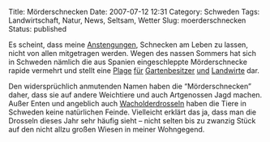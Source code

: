 Title: Mörderschnecken
Date: 2007-07-12 12:31
Category: Schweden
Tags: Landwirtschaft, Natur, News, Seltsam, Wetter
Slug: moerderschnecken
Status: published

Es scheint, dass meine
[Anstengungen](http://www.fiket.de/2007/07/09/weinbergschnecken/),
Schnecken am Leben zu lassen, nicht von allen mitgetragen werden. Wegen
des nassen Sommers hat sich in Schweden nämlich die aus Spanien
eingeschleppte Mörderschnecke rapide vermehrt und stellt eine
[Plage](http://www.fiket.de/2007/07/09/weinbergschnecken/#comment-28031)
[für](http://www.sr.se/cgi-bin/uppland/nyheter/artikel.asp?artikel=1472962)
[Gartenbesitzer](http://www2.unt.se/article/1,,MC=70-AV_ID=632396,00.html?f=10)
[und](http://www.sr.se/cgi-bin/ekot/artikel.asp?Artikel=1473853)
[Landwirte](http://www.sr.se/kronoberg/nyheter/artikel.asp?artikel=1467259)
dar.

Den widersprüchlich anmutenden Namen haben die “Mörderschnecken” daher,
dass sie auf andere Weichtiere und auch Artgenossen Jagd machen. Außer
Enten und angeblich auch
[Wacholderdrosseln](http://de.wikipedia.org/wiki/Wacholderdrossel) haben
die Tiere in Schweden keine natürlichen Feinde. Vielleicht erklärt das
ja, dass man die Drosseln dieses Jahr sehr häufig sieht – nicht selten
bis zu zwanzig Stück auf den nicht allzu großen Wiesen in meiner
Wohngegend.

